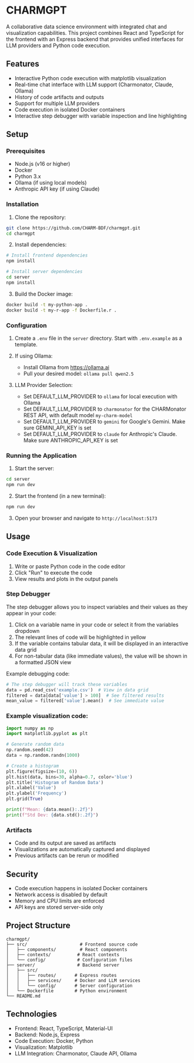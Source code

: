 # CHARMGPT

A collaborative data science environment with integrated chat and visualization capabilities. This project combines React and TypeScript for the frontend with an Express backend that provides unified interfaces for LLM providers and Python code execution.

## Features

- Interactive Python code execution with matplotlib visualization
- Real-time chat interface with LLM support (Charmonator, Claude, Ollama)
- History of code artifacts and outputs
- Support for multiple LLM providers
- Code execution in isolated Docker containers
- Interactive step debugger with variable inspection and line highlighting

## Setup

### Prerequisites

- Node.js (v16 or higher)
- Docker
- Python 3.x
- Ollama (if using local models)
- Anthropic API key (if using Claude)

### Installation

1. Clone the repository:
```bash
git clone https://github.com/CHARM-BDF/charmgpt.git
cd charmgpt
```

2. Install dependencies:
```bash
# Install frontend dependencies
npm install

# Install server dependencies
cd server
npm install
```

3. Build the Docker image:
```bash
docker build -t my-python-app .
docker build -t my-r-app -f Dockerfile.r .
```

### Configuration

1. Create a `.env` file in the `server` directory. Start with `.env.example` as a template.

2. If using Ollama:
   - Install Ollama from https://ollama.ai
   - Pull your desired model: `ollama pull qwen2.5`

3. LLM Provider Selection:
   - Set DEFAULT_LLM_PROVIDER to `ollama` for local execution with Ollama
   - Set DEFAULT_LLM_PROVIDER to `charmonator` for the CHARMonator REST API, with default model `my-charm-model`
   - Set DEFAULT_LLM_PROVIDER to `gemini` for Google's Gemini. Make sure GEMINI_API_KEY is set
   - Set DEFAULT_LLM_PROVIDER to `claude` for Anthropic's Claude. Make sure ANTHROPIC_API_KEY is set

### Running the Application

1. Start the server:
```bash
cd server
npm run dev
```

2. Start the frontend (in a new terminal):
```bash
npm run dev
```

3. Open your browser and navigate to `http://localhost:5173`

## Usage

### Code Execution & Visualization

1. Write or paste Python code in the code editor
2. Click "Run" to execute the code
3. View results and plots in the output panels

### Step Debugger

The step debugger allows you to inspect variables and their values as they appear in your code:

1. Click on a variable name in your code or select it from the variables dropdown
2. The relevant lines of code will be highlighted in yellow
3. If the variable contains tabular data, it will be displayed in an interactive data grid
4. For non-tabular data (like immediate values), the value will be shown in a formatted JSON view

Example debugging code:
```python
# The step debugger will track these variables
data = pd.read_csv('example.csv')  # View in data grid
filtered = data[data['value'] > 100]  # See filtered results
mean_value = filtered['value'].mean()  # See immediate value
```

### Example visualization code:

```python
import numpy as np
import matplotlib.pyplot as plt

# Generate random data
np.random.seed(42)
data = np.random.randn(1000)

# Create a histogram
plt.figure(figsize=(10, 6))
plt.hist(data, bins=30, alpha=0.7, color='blue')
plt.title('Histogram of Random Data')
plt.xlabel('Value')
plt.ylabel('Frequency')
plt.grid(True)

print(f"Mean: {data.mean():.2f}")
print(f"Std Dev: {data.std():.2f}")
```

### Artifacts

- Code and its output are saved as artifacts
- Visualizations are automatically captured and displayed
- Previous artifacts can be rerun or modified

## Security

- Code execution happens in isolated Docker containers
- Network access is disabled by default
- Memory and CPU limits are enforced
- API keys are stored server-side only

## Project Structure

```
charmgpt/
├── src/                    # Frontend source code
│   ├── components/         # React components
│   ├── contexts/          # React contexts
│   └── config/            # Configuration files
├── server/                # Backend server
│   ├── src/
│   │   ├── routes/       # Express routes
│   │   ├── services/     # Docker and LLM services
│   │   └── config/       # Server configuration
│   └── Dockerfile        # Python environment
└── README.md
```

## Technologies

- Frontend: React, TypeScript, Material-UI
- Backend: Node.js, Express
- Code Execution: Docker, Python
- Visualization: Matplotlib
- LLM Integration: Charmonator, Claude API, Ollama

